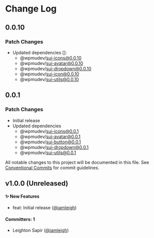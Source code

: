 # Change Log

## 0.0.10

### Patch Changes

- Updated dependencies []:
  - @wpmudev/sui-icons@0.0.10
  - @wpmudev/sui-avatar@0.0.10
  - @wpmudev/sui-dropdown@0.0.10
  - @wpmudev/sui-icon@0.0.10
  - @wpmudev/sui-utils@0.0.10

## 0.0.1

### Patch Changes

- Initial release
- Updated dependencies
  - @wpmudev/sui-icons@0.0.1
  - @wpmudev/sui-avatar@0.0.1
  - @wpmudev/sui-button@0.0.1
  - @wpmudev/sui-dropdown@0.0.1
  - @wpmudev/sui-utils@0.0.1

All notable changes to this project will be documented in this file. See
[Conventional Commits](https://conventionalcommits.org/) for commit guidelines.

## v1.0.0 (Unreleased)

#### ✨ New Features

- feat: Initial release ([@iamleigh](https://github.com/iamleigh))

#### Committers: 1

- Leighton Sapir ([@iamleigh](https://github.com/iamleigh))

